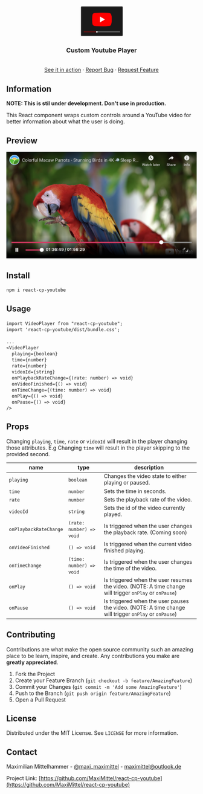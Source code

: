 <!-- PROJECT LOGO -->
<br />
<p align="center">
  <a href="https://github.com/MaxiMittel/react-cp-youtube">
    <img src="icon.png" alt="Logo" height="80">
  </a>
  <h3 align="center">Custom Youtube Player</h3>

  <p align="center">
    <br />
    <a href="https://frnds.watch">See it in action</a>
    ·
    <a href="https://github.com/MaxiMittel/react-cp-youtube/issues">Report Bug</a>
    ·
    <a href="https://github.com/MaxiMittel/react-cp-youtube/issues">Request Feature</a>
  </p>
</p>

## Information

**NOTE: This is stil under development. Don't use in production.**

This React component wraps custom controls around a YouTube video for better information about what the user is doing.

## Preview

![preview](preview.png)

## Install

```sh
npm i react-cp-youtube
```

<!-- USAGE EXAMPLES -->

## Usage

```tsx
import VideoPlayer from "react-cp-youtube";
import 'react-cp-youtube/dist/bundle.css';

...
<VideoPlayer
  playing={boolean}
  time={number}
  rate={number}
  videoId={string}
  onPlaybackRateChange={(rate: number) => void}
  onVideoFinished={() => void}
  onTimeChange={(time: number) => void}
  onPlay={() => void}
  onPause={() => void}
/>
```

<!-- CONTRIBUTING -->

## Props

Changing `playing`, `time`, `rate` or `videoId` will result in the player changing those attributes. E.g Changing `time` will result in the player skipping to the provided second.

| name                   | type                     | description                                                                                            |
| ---------------------- | ------------------------ | ------------------------------------------------------------------------------------------------------ |
| `playing`              | `boolean`                | Changes the video state to either playing or paused.                                                   |
| `time`                 | `number`                 | Sets the time in seconds.                                                                              |
| `rate`                 | `number`                 | Sets the playback rate of the video.                                                                   |
| `videoId`              | `string`                 | Sets the id of the video currently played.                                                             |
| `onPlaybackRateChange` | `(rate: number) => void` | Is triggered when the user changes the playback rate. (Coming soon)                                    |
| `onVideoFinished`      | `() => void`             | Is triggered when the current video finished playing.                                                  |
| `onTimeChange`         | `(time: number) => void` | Is triggered when the user changes the time of the video.                                              |
| `onPlay`               | `() => void`             | Is triggered when the user resumes the video. (NOTE: A time change will trigger `onPlay` or `onPause`) |
| `onPause`              | `() => void`             | Is triggered when the user pauses the video. (NOTE: A time change will trigger `onPlay` or `onPause`)  |

<!-- CONTRIBUTING -->

## Contributing

Contributions are what make the open source community such an amazing place to be learn, inspire, and create. Any contributions you make are **greatly appreciated**.

1. Fork the Project
2. Create your Feature Branch (`git checkout -b feature/AmazingFeature`)
3. Commit your Changes (`git commit -m 'Add some AmazingFeature'`)
4. Push to the Branch (`git push origin feature/AmazingFeature`)
5. Open a Pull Request

<!-- LICENSE -->

## License

Distributed under the MIT License. See `LICENSE` for more information.

<!-- CONTACT -->

## Contact

Maximilian Mittelhammer - [@maxi_maximittel](https://twitter.com/maxi_maximittel) - maximittel@outlook.de

Project Link: [https://github.com/MaxiMittel/react-cp-youtube](https://github.com/MaxiMittel/react-cp-youtube)
